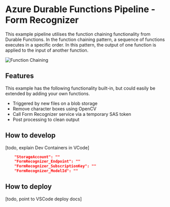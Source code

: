 # Azure Durable Functions Pipeline - Form Recognizer

This example pipeline utilises the function chaining functionality from Durable Functions. In the function chaining pattern, a sequence of functions executes in a specific order. In this pattern, the output of one function is applied to the input of another function.

![Function Chaining](https://docs.microsoft.com/en-us/azure/azure-functions/durable/media/durable-functions-concepts/function-chaining.png)

## Features

This example has the following functionality built-in, but could easily be extended by adding your own functions.

- Triggered by new files on a blob storage
- Remove character boxes using OpenCV
- Call Form Recognizer service via a temporary SAS token
- Post processing to clean output

## How to develop
[todo, explain Dev Containers in VCode]

```json
    "StorageAccount": ""
    "FormRecognizer_Endpoint": ""
    "FormRecognizer_SubscriptionKey": ""
    "FormRecognizer_ModelId": ""
```

## How to deploy
[todo, point to VSCode deploy docs]
